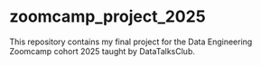 # zoomcamp_project_2025
This repository contains my final project for the Data Engineering Zoomcamp cohort 2025 taught by DataTalksClub.
